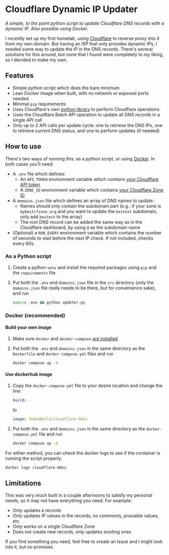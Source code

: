 # Cloudflare Dynamic IP Updater

_A simple, to the point python script to update Cloudflare DNS records with a
dynamic IP. Also possible using Docker._

I recently set up my first homelab, using
[Cloudflare](https://www.cloudflare.com/) to reverse proxy into it from my own
domain. But having an ISP that only provides dynamic IPs, I needed some way to
update the IP in the DNS records. There's several solutions for this around, but
none that I found were completely to my liking, so I decided to make my own.

## Features

- Simple python script which does the bare minimum
- Lean Docker image when built, with no network or exposed ports needed
- Minimal `pip` requirements
- Uses Cloudflare's own
  [python library](https://github.com/cloudflare/cloudflare-python) to perform
  Cloudflare operations
- Uses the Cloudflare Batch API operation to update all DNS records in a single
  API call
- Only up to 2 API calls per update cycle: one to retrieve the DNS IPs, one to
  retrieve current DNS status, and one to perform updates (if needed)

## How to use

There's two ways of running this: as a python script, or using
[Docker](https://www.docker.com/). In both cases you'll need:

- A `.env` file which defines:
  - An `API_TOKEN` environment variable which contains
    [your Cloudflare API token](https://developers.cloudflare.com/fundamentals/api/get-started/create-token/)
  - A `ZONE_ID` environment variable which contains
    [your Cloudflare Zone ID](https://developers.cloudflare.com/fundamentals/setup/find-account-and-zone-ids/)
- A `domains.json` file which defines an array of DNS names to update:
  - Names should only contain the subdomain part (e.g.: if your zone is
    `mybestcfzone.org` and you want to update the `bestest` subdomain, only add
    `bestest` to the array)
  - The root DNS record can be added the same way as in the Cloudflare
    dashboard, by using `@` as the subdomain name
- (Optional) a `RUN_EVERY` environment variable which contains the number of seconds to wait before the next IP check. If not included, checks every 60s.

### As a Python script

1. Create a python `venv` and install the required packages using `pip` and the
   `requirements` file.

1. Put both the `.env` and `domains.json` file in the `src` directory (only the
   `domains.json` file really needs to be there, but for convenience sake), and
   run

   ```bash
   source .env && python updater.py
   ```

### Docker (recommended)

#### Build your own image

1. Make sure `docker` and `docker-compose`
   [are installed](https://docs.docker.com/desktop/setup/install/linux/)

1. Put both the `.env` and `domains.json` in the same directory as the
   `Dockerfile` and `docker-compose.yml` files and run

   ```bash
   docker compose up -d
   ```

#### Use dockerhub image

1. Copy the `docker-compose.yml` file to your desire location and change the
   line:

   ```yml
   build: .
   ```

   to

   ```yml
   image: fedeabella/cloudflare-ddns
   ```

1. Put both the `.env` and `domains.json` in the same directory as the
   `docker-compose.yml` file and run

   ```bash
   docker compose up -d
   ```

For either method, you can check the docker logs to see if the container is
running the script properly:

```bash
docker logs cloudflare-ddns
```

## Limitations

This was very much built in a couple afternoons to satisfy my personal needs, so
it may not have everything you need. For example:

- Only updates `A` records
- Only updates IP values in the records, no comments, proxiable values, etc.
- Only works on a single Cloudflare Zone
- Does not create new records, only updates existing ones

If you find something you need, feel free to create an Issue and I might look
into it, but no promises.

